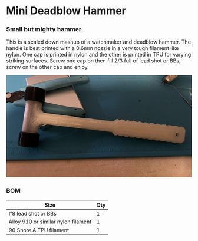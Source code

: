 # Mini Deadblow Hammer
### Small but mighty hammer

This is a scaled down mashup of a watchmaker and deadblow hammer. The handle is best printed with a 0.6mm nozzle in a very tough filament like nylon. One cap is printed in nylon and the other is printed in TPU for varying striking surfaces. Screw one cap on then fill 2/3 full of lead shot or BBs, screw on the other cap and enjoy. 

<img src="./Images/mini deadblow.jpeg" width=600>

### BOM

Size | Qty
--- | ---
#8 lead shot or BBs | 1
Alloy 910 or similar nylon filament | 1
90 Shore A TPU filament | 1




